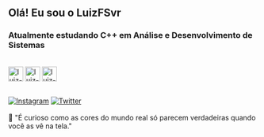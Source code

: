 ## Olá! Eu sou o LuizFSvr 
### Atualmente estudando C++ em Análise e Desenvolvimento de Sistemas
<div style="display: inline_block"><br>
            <img align="center" alt="luiz-py" height="30" width"40" src="https://cdn.jsdelivr.net/gh/devicons/devicon/icons/python/python-original.svg" />
            <img align="center" alt="luiz-js" height="30" width"40" src="https://cdn.jsdelivr.net/gh/devicons/devicon/icons/javascript/javascript-original.svg" />
            <img align="center" alt="luiz-c++" height="30" width"40" src="https://cdn.jsdelivr.net/gh/devicons/devicon/icons/cplusplus/cplusplus-original.svg" />
</div><br>

[![Instagram](https://img.shields.io/badge/Instagram-E4405F?style=for-the-badge&logo=instagram&logoColor=white)](https://www.instagram.com/luizfsvr/)
[![Twitter](https://img.shields.io/badge/Twitter-1DA1F2?style=for-the-badge&logo=twitter&logoColor=white)](https://twitter.com/LuizFSvr)<br>
<br>
💬 "É curioso como as cores do mundo real só parecem verdadeiras quando você as vê na tela."
